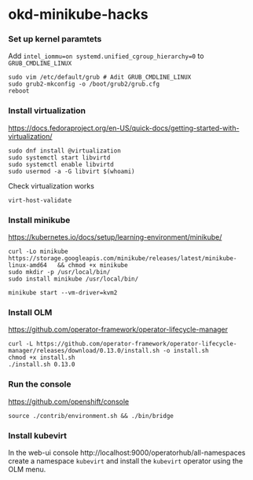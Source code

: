 # okd-minikube-hacks

### Set up kernel paramtets

Add `intel_iommu=on systemd.unified_cgroup_hierarchy=0` to `GRUB_CMDLINE_LINUX`
```
sudo vim /etc/default/grub # Adit GRUB_CMDLINE_LINUX
sudo grub2-mkconfig -o /boot/grub2/grub.cfg
reboot
```

### Install virtualization

https://docs.fedoraproject.org/en-US/quick-docs/getting-started-with-virtualization/

```
sudo dnf install @virtualization
sudo systemctl start libvirtd
sudo systemctl enable libvirtd
sudo usermod -a -G libvirt $(whoami)
```

Check virtualization works
```
virt-host-validate 
```

### Install minikube

https://kubernetes.io/docs/setup/learning-environment/minikube/

```
curl -Lo minikube https://storage.googleapis.com/minikube/releases/latest/minikube-linux-amd64   && chmod +x minikube
sudo mkdir -p /usr/local/bin/
sudo install minikube /usr/local/bin/
```
```
minikube start --vm-driver=kvm2
```

### Install OLM

https://github.com/operator-framework/operator-lifecycle-manager

```
curl -L https://github.com/operator-framework/operator-lifecycle-manager/releases/download/0.13.0/install.sh -o install.sh
chmod +x install.sh
./install.sh 0.13.0 
```

### Run the console

https://github.com/openshift/console

```
source ./contrib/environment.sh && ./bin/bridge
```

### Install kubevirt

In the web-ui console http://localhost:9000/operatorhub/all-namespaces create a namespace `kubevirt` and install the `kubevirt` operator using the OLM menu.
